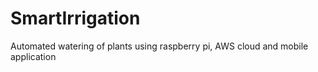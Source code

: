 # SmartIrrigation
Automated watering of plants using raspberry pi, AWS cloud and mobile application
